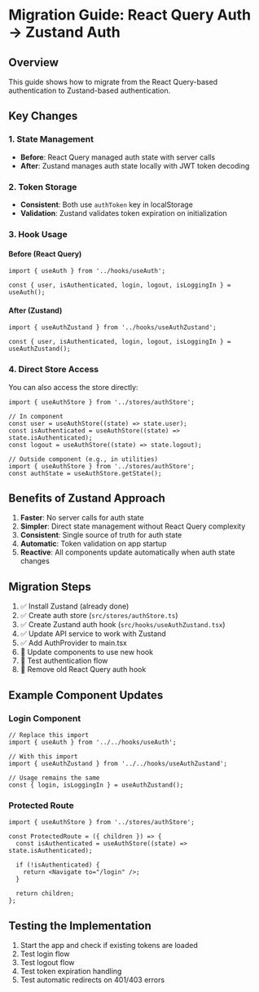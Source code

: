 # Migration Guide: React Query Auth → Zustand Auth

## Overview
This guide shows how to migrate from the React Query-based authentication to Zustand-based authentication.

## Key Changes

### 1. State Management
- **Before**: React Query managed auth state with server calls
- **After**: Zustand manages auth state locally with JWT token decoding

### 2. Token Storage
- **Consistent**: Both use `authToken` key in localStorage
- **Validation**: Zustand validates token expiration on initialization

### 3. Hook Usage

#### Before (React Query)
```tsx
import { useAuth } from '../hooks/useAuth';

const { user, isAuthenticated, login, logout, isLoggingIn } = useAuth();
```

#### After (Zustand)
```tsx
import { useAuthZustand } from '../hooks/useAuthZustand';

const { user, isAuthenticated, login, logout, isLoggingIn } = useAuthZustand();
```

### 4. Direct Store Access
You can also access the store directly:

```tsx
import { useAuthStore } from '../stores/authStore';

// In component
const user = useAuthStore((state) => state.user);
const isAuthenticated = useAuthStore((state) => state.isAuthenticated);
const logout = useAuthStore((state) => state.logout);

// Outside component (e.g., in utilities)
import { useAuthStore } from '../stores/authStore';
const authState = useAuthStore.getState();
```

## Benefits of Zustand Approach

1. **Faster**: No server calls for auth state
2. **Simpler**: Direct state management without React Query complexity
3. **Consistent**: Single source of truth for auth state
4. **Automatic**: Token validation on app startup
5. **Reactive**: All components update automatically when auth state changes

## Migration Steps

1. ✅ Install Zustand (already done)
2. ✅ Create auth store (`src/stores/authStore.ts`)
3. ✅ Create Zustand auth hook (`src/hooks/useAuthZustand.tsx`)
4. ✅ Update API service to work with Zustand
5. ✅ Add AuthProvider to main.tsx
6. 🔄 Update components to use new hook
7. 🔄 Test authentication flow
8. 🔄 Remove old React Query auth hook

## Example Component Updates

### Login Component
```tsx
// Replace this import
import { useAuth } from '../../hooks/useAuth';

// With this import
import { useAuthZustand } from '../../hooks/useAuthZustand';

// Usage remains the same
const { login, isLoggingIn } = useAuthZustand();
```

### Protected Route
```tsx
import { useAuthStore } from '../stores/authStore';

const ProtectedRoute = ({ children }) => {
  const isAuthenticated = useAuthStore((state) => state.isAuthenticated);
  
  if (!isAuthenticated) {
    return <Navigate to="/login" />;
  }
  
  return children;
};
```

## Testing the Implementation

1. Start the app and check if existing tokens are loaded
2. Test login flow
3. Test logout flow
4. Test token expiration handling
5. Test automatic redirects on 401/403 errors